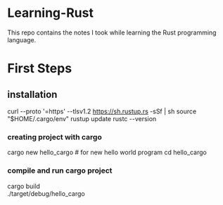 # Learning-Rust
This repo contains the notes I took while learning the Rust programming language.

# First Steps
## installation
curl --proto '=https' --tlsv1.2 https://sh.rustup.rs -sSf | sh
source "$HOME/.cargo/env"
rustup update
rustc --version

### creating project with cargo
cargo new hello_cargo # for new hello world program
cd hello_cargo

### compile and run cargo project 
cargo build  
./target/debug/hello_cargo
